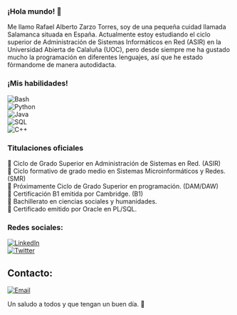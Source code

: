 ### ¡Hola mundo! 👋

<!--
**Rorschach-lord/Rorschach-lord** is a ✨ _special_ ✨ repository because its `README.md` (this file) appears on your GitHub profile.-->

Me llamo Rafael Alberto Zarzo Torres, soy de una pequeña cuidad llamada Salamanca situada en España. Actualmente estoy estudiando el ciclo superior de Administración de Sistemas Informáticos en Red (ASIR) en la Universidad Abierta de Calaluña (UOC), pero desde siempre me ha gustado mucho la programación en diferentes lenguajes, así que he estado fórmandome de manera autodidacta.

### ¡Mis habilidades!

![Bash](https://img.shields.io/badge/Bash-0000ff?style=for-the-badge&logo=Linux&logoColor=white&labelColor=0000ff)</br>
![Python](https://img.shields.io/badge/Python-00b4ff?style=for-the-badge&logo=Python&logoColor=white&labelColor=00b4ff)</br>
![Java](https://img.shields.io/badge/Java-ff8000?style=for-the-badge&logo=Java&logoColor=white&labelColor=ff8000)</br>
![SQL](https://img.shields.io/badge/SQL-d7fc03?style=for-the-badge&logo=sql&logoColor=white&labelColor=d7fc03)</br>
![C++](https://img.shields.io/badge/C++-ffcb49?style=for-the-badge&logo=C&logoColor=white&labelColor=ffcb49)</br>

### Titulaciones oficiales

🥉 Ciclo de Grado Superior en Administración de Sistemas en Red. (ASIR) </br>
🥉 Ciclo formativo de grado medio en Sistemas Microinformáticos y Redes. (SMR) </br>
🥉 Próximamente Ciclo de Grado Superior en programación. (DAM/DAW) </br>
🥉 Certificación B1 emitida por Cambridge. (B1) </br>
🥉 Bachillerato en ciencias sociales y humanidades. </br>
🥉 Certificado emitido por Oracle en PL/SQL. </br>

### Redes sociales:

[![LinkedIn](https://img.shields.io/badge/LinkedIn-Alberto_Zarzo-0077B5?style=for-the-badge&logo=linkedin&logoColor=white&labelColor=101010)](https://www.linkedin.com/in/albertozarzo/) </br>
[![Twitter](https://img.shields.io/badge/Twitter-Rorschach_Lord-0077B5?style=for-the-badge&logo=linkedin&logoColor=white&labelColor=101010)](https://twitter.com/rorschach_lord) </br>

## Contacto:

[![Email](https://img.shields.io/badge/Español-Email-ff8000?style=for-the-badge&logo=gmail&logoColor=white&labelColor=101010)](stroncio198@gmail.com)

Un saludo a todos y que tengan un buen día. 👋
